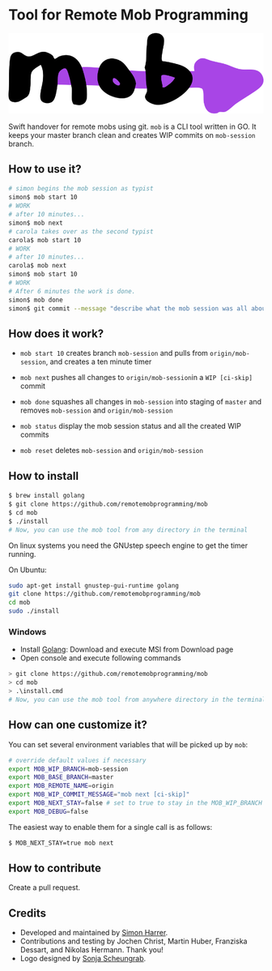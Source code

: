 # Tool for Remote Mob Programming

![mob Logo](logo.svg)

Swift handover for remote mobs using git.
`mob` is a CLI tool written in GO.
It keeps your master branch clean and creates WIP commits on `mob-session` branch.

## How to use it?

```bash
# simon begins the mob session as typist
simon$ mob start 10
# WORK
# after 10 minutes...
simon$ mob next
# carola takes over as the second typist
carola$ mob start 10
# WORK
# after 10 minutes...
carola$ mob next
simon$ mob start 10
# WORK
# After 6 minutes the work is done.
simon$ mob done
simon$ git commit --message "describe what the mob session was all about"
```

## How does it work?

- `mob start 10` creates branch `mob-session` and pulls from `origin/mob-session`, and creates a ten minute timer
- `mob next` pushes all changes to `origin/mob-session`in a `WIP [ci-skip]` commit
- `mob done` squashes all changes in `mob-session` into staging of `master` and removes `mob-session` and `origin/mob-session`

- `mob status` display the mob session status and all the created WIP commits
- `mob reset` deletes `mob-session` and `origin/mob-session`

## How to install

```bash
$ brew install golang
$ git clone https://github.com/remotemobprogramming/mob
$ cd mob
$ ./install
# Now, you can use the mob tool from any directory in the terminal
```

On linux systems you need the GNUstep speech engine to get the timer running.

On Ubuntu:

```bash
sudo apt-get install gnustep-gui-runtime golang
git clone https://github.com/remotemobprogramming/mob
cd mob
sudo ./install
```

### Windows

- Install [Golang](https://golang.org/): Download and execute MSI from Download page
- Open console and execute following commands

```bash
> git clone https://github.com/remotemobprogramming/mob
> cd mob
> .\install.cmd
# Now, you can use the mob tool from anywhere directory in the terminal
```

## How can one customize it?

You can set several environment variables that will be picked up by `mob`:

```bash
# override default values if necessary
export MOB_WIP_BRANCH=mob-session
export MOB_BASE_BRANCH=master
export MOB_REMOTE_NAME=origin
export MOB_WIP_COMMIT_MESSAGE="mob next [ci-skip]"
export MOB_NEXT_STAY=false # set to true to stay in the MOB_WIP_BRANCH after 'mob next' instead of checking out MOB_BASE_BRANCH
export MOB_DEBUG=false
```

The easiest way to enable them for a single call is as follows:

```bash
$ MOB_NEXT_STAY=true mob next
```

## How to contribute

Create a pull request.

## Credits

- Developed and maintained by [Simon Harrer](https://twitter.com/simonharrer).
- Contributions and testing by Jochen Christ, Martin Huber, Franziska Dessart, and Nikolas Hermann. Thank you!
- Logo designed by [Sonja Scheungrab](https://twitter.com/multebaerr).
